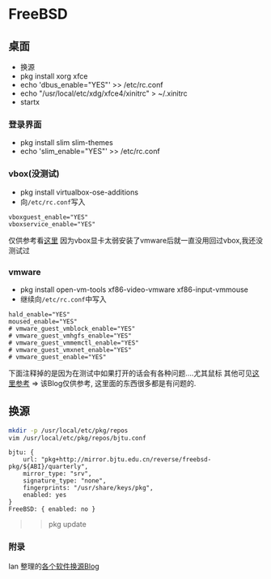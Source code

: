 # FreeBSD
## 桌面
- 换源
- pkg install xorg xfce
- echo 'dbus_enable="YES"' >> /etc/rc.conf
- echo "/usr/local/etc/xdg/xfce4/xinitrc" > ~/.xinitrc
- startx
### 登录界面
- pkg install slim slim-themes
- echo 'slim_enable="YES"' >> /etc/rc.conf
### vbox(没测试)
- pkg install virtualbox-ose-additions
- 向`/etc/rc.conf`写入
```
vboxguest_enable="YES"
vboxservice_enable="YES"
```
仅供参考看[这里](https://www.cnblogs.com/mocuishle/p/15582173.html) 因为vbox显卡太弱安装了vmware后就一直没用回过vbox,我还没测试过
### vmware
- pkg install open-vm-tools xf86-video-vmware xf86-input-vmmouse
- 继续向`/etc/rc.conf`中写入
```
hald_enable="YES"
moused_enable="YES"
# vmware_guest_vmblock_enable="YES"
# vmware_guest_vmhgfs_enable="YES"
# vmware_guest_vmmemctl_enable="YES"
# vmware_guest_vmxnet_enable="YES"
# vmware_guest_enable="YES"
```
下面注释掉的是因为在测试中如果打开的话会有各种问题....尤其鼠标
其他可见[这里参考](https://www.jianshu.com/p/d4e32dbfe1e6) => 该Blog仅供参考, 这里面的东西很多都是有问题的.

## 换源
```bash
mkdir -p /usr/local/etc/pkg/repos
vim /usr/local/etc/pkg/repos/bjtu.conf
```
```
bjtu: {
    url: "pkg+http://mirror.bjtu.edu.cn/reverse/freebsd-pkg/${ABI}/quarterly",
    mirror_type: "srv",
    signature_type: "none",
    fingerprints: "/usr/share/keys/pkg",
    enabled: yes
}
FreeBSD: { enabled: no }
```
>> pkg update
### 附录
Ian 整理的[各个软件换源Blog](https://ianvzs.github.io/2021/04/22/tips/for_china/)
